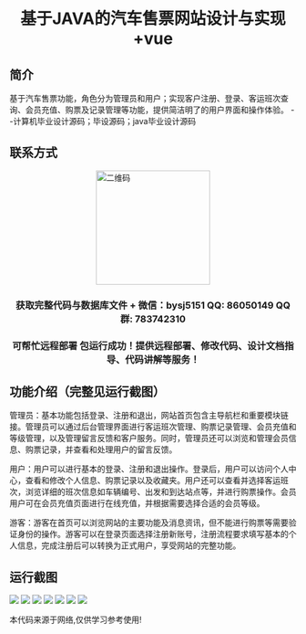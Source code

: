 <p><h1 align="center">基于JAVA的汽车售票网站设计与实现+vue</h1></p>

## 简介
基于汽车售票功能，角色分为管理员和用户；实现客户注册、登录、客运班次查询、会员充值、购票及记录管理等功能，提供简洁明了的用户界面和操作体验。    --计算机毕业设计源码；毕设源码；java毕业设计源码


## 联系方式
<img src="https://bs-1329754181.cos.ap-shanghai.myqcloud.com/wx.jpg" alt="二维码" style="display: block; margin: 0 auto;" width="200px">
<p><h3 align="center">获取完整代码与数据库文件 + 微信：bysj5151 QQ: 86050149 QQ群: 783742310</h3></p>
<p><h3 align="center">可帮忙远程部署 包运行成功！提供远程部署、修改代码、设计文档指导、代码讲解等服务！</h3></p>

## 功能介绍（完整见运行截图）
管理员：基本功能包括登录、注册和退出，网站首页包含主导航栏和重要模块链接。管理员可以通过后台管理界面进行客运班次管理、购票记录管理、会员充值和等级管理，以及管理留言反馈和客户服务。同时，管理员还可以浏览和管理会员信息、购票记录，并查看和处理用户的留言反馈。

用户：用户可以进行基本的登录、注册和退出操作。登录后，用户可以访问个人中心，查看和修改个人信息、购票记录以及收藏夹。用户还可以查看并选择客运班次，浏览详细的班次信息如车辆编号、出发和到达站点等，并进行购票操作。会员用户可在会员充值页面进行在线充值，并根据需要选择合适的会员等级。

游客：游客在首页可以浏览网站的主要功能及消息资讯，但不能进行购票等需要验证身份的操作。游客可以在登录页面选择注册新账号，注册流程要求填写基本的个人信息，完成注册后可以转换为正式用户，享受网站的完整功能。


## 运行截图
![](https://bs-1329754181.cos.ap-shanghai.myqcloud.com/ssm/CarTicketSalesWebsite/img/001.jpg)
![](https://bs-1329754181.cos.ap-shanghai.myqcloud.com/ssm/CarTicketSalesWebsite/img/002.jpg)
![](https://bs-1329754181.cos.ap-shanghai.myqcloud.com/ssm/CarTicketSalesWebsite/img/003.jpg)
![](https://bs-1329754181.cos.ap-shanghai.myqcloud.com/ssm/CarTicketSalesWebsite/img/004.jpg)
![](https://bs-1329754181.cos.ap-shanghai.myqcloud.com/ssm/CarTicketSalesWebsite/img/005.jpg)
![](https://bs-1329754181.cos.ap-shanghai.myqcloud.com/ssm/CarTicketSalesWebsite/img/006.jpg)
![](https://bs-1329754181.cos.ap-shanghai.myqcloud.com/ssm/CarTicketSalesWebsite/img/007.jpg)

<p>本代码来源于网络,仅供学习参考使用!</p>
